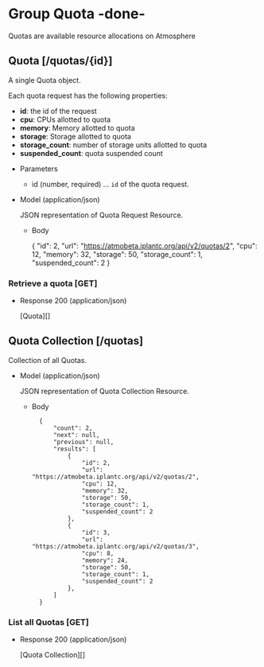 # Group Quota -done-
Quotas are available resource allocations on Atmosphere

## Quota [/quotas/{id}]
A single Quota object.

Each quota request has the following properties:

- **id**: the id of the request
- **cpu**: CPUs allotted to quota
- **memory**: Memory allotted to quota
- **storage**: Storage allotted to quota
- **storage_count**: number of storage units allotted to quota
- **suspended_count**: quota suspended count

+ Parameters
    + id (number, required) ... `id` of the quota request.
    
+ Model (application/json)

    JSON representation of Quota Request Resource.

    + Body

        {
            "id": 2,
            "url": "https://atmobeta.iplantc.org/api/v2/quotas/2",
            "cpu": 12,
            "memory": 32,
            "storage": 50,
            "storage_count": 1,
            "suspended_count": 2
        }

### Retrieve a quota [GET]
+ Response 200 (application/json)

    [Quota][]

## Quota Collection [/quotas]
Collection of all Quotas.

+ Model (application/json)

    JSON representation of Quota Collection Resource.

    + Body

            {
                "count": 2,
                "next": null,
                "previous": null,
                "results": [
                    {
                        "id": 2,
                        "url": "https://atmobeta.iplantc.org/api/v2/quotas/2",
                        "cpu": 12,
                        "memory": 32,
                        "storage": 50,
                        "storage_count": 1,
                        "suspended_count": 2
                    },
                    {
                        "id": 3,
                        "url": "https://atmobeta.iplantc.org/api/v2/quotas/3",
                        "cpu": 8,
                        "memory": 24,
                        "storage": 50,
                        "storage_count": 1,
                        "suspended_count": 2
                    },
                ]
            }

### List all Quotas [GET]
+ Response 200 (application/json)

    [Quota Collection][]
